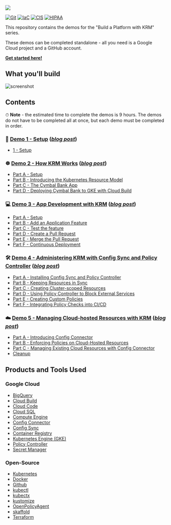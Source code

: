 ![](screenshots/logo.png)

[![Git](https://app.soluble.cloud/api/v1/public/badges/307865f2-a43a-4781-8e53-c01f6228549e.svg?orgId=561911742905)](https://app.soluble.cloud/repos/details/github.com/mollypi/build-a-platform-with-krm?orgId=561911742905)  [![IaC](https://app.soluble.cloud/api/v1/public/badges/14703609-affe-466b-91b5-1b252295bbf0.svg?orgId=561911742905)](https://app.soluble.cloud/repos/details/github.com/mollypi/build-a-platform-with-krm?orgId=561911742905)  [![CIS](https://app.soluble.cloud/api/v1/public/badges/84e25d35-47a2-4b99-9c98-c4617fc5cf45.svg?orgId=561911742905)](https://app.soluble.cloud/repos/details/github.com/mollypi/build-a-platform-with-krm?orgId=561911742905)  [![HIPAA](https://app.soluble.cloud/api/v1/public/badges/9604ecac-433c-409c-a9fa-a262bd437456.svg?orgId=561911742905)](https://app.soluble.cloud/repos/details/github.com/mollypi/build-a-platform-with-krm?orgId=561911742905)  

This repository contains the demos for the "Build a Platform with KRM" series.

These demos can be completed standalone - all you need is a Google Cloud project and a GitHub account. 

**[Get started here!](/1-setup)**

## What you'll build

![screenshot](screenshots/architecture.png)

## Contents 

⏱ **Note** - the estimated time to complete the demos is 9 hours. The demos do not have to be completed all at once, but each demo must be completed in order. 

### 🚧  [Demo 1 - Setup](/1-setup) (*[blog post](https://cloud.google.com/blog/topics/developers-practitioners/build-platform-krm-part-1-whats-platform)*) 
- [1 - Setup](/1-setup)

### ☸️  [Demo 2 - How KRM Works](/2-how-krm-works) (*[blog post](https://cloud.google.com/blog/topics/developers-practitioners/build-platform-krm-part-2-how-kubernetes-resource-model-works)*) 
- [Part A - Setup](/2-how-krm-works/partA-setup.md)
- [Part B - Introducing the Kubernetes Resource Model](/2-how-krm-works/partB-introducing-krm.md)
- [Part C - The Cymbal Bank App](/2-how-krm-works/partC-cymbal-bank.md)
- [Part D - Deploying Cymbal Bank to GKE with Cloud Build](/2-how-krm-works/partD-cloud-build-cd.md)

### 💻  [Demo 3 - App Development with KRM](/3-app-dev) (*[blog post](https://cloud.google.com/blog/topics/developers-practitioners/build-platform-krm-part-3-simplifying-kubernetes-app-development)*) 
- [Part A - Setup](/3-app-dev/partA-setup.md)
- [Part B - Add an Application Feature](/3-app-dev/partB-app-feature.md)
- [Part C - Test the feature](/3-app-dev/partC-test.md)
- [Part D - Create a Pull Request](/3-app-dev/partD-ci-pr.md)
- [Part E - Merge the Pull Request](/3-app-dev/partE-ci-main.md)
- [Part F - Continuous Deployment](/3-app-dev/partF-cd.md)
 
### 🛠  [Demo 4 - Administering KRM with Config Sync and Policy Controller](/4-platform-admin) (*[blog post](https://cloud.google.com/blog/topics/developers-practitioners/build-platform-krm-part-4-administering-multi-cluster-environment)*)
- [Part A - Installing Config Sync and Policy Controller](/4-platform-admin/partA-installation.md)
- [Part B - Keeping Resources in Sync](/4-platform-admin/partB-configsync.md)
- [Part C - Creating Cluster-scoped Resources](/4-platform-admin/partC-cluster-scoped.md)
- [Part D - Using Policy Controller to Block External Services](/4-platform-admin/partD-policy-controller.md)
- [Part E - Creating Custom Policies](/4-platform-admin/partE-custom-policies.md)
- [Part F - Integrating Policy Checks into CI/CD](/4-platform-admin/partF-policy-check-ci.md)

### ☁️  [Demo 5 - Managing Cloud-hosted Resources with KRM](/5-hosted-resources) (*[blog post](https://cloud.google.com/blog/topics/developers-practitioners/build-platform-krm-part-5-manage-hosted-resources-kubernetes)*)
- [Part A - Introducing Config Connector](/5-hosted-resources/partA-config-connector.md)
- [Part B - Enforcing Policies on Cloud-Hosted Resources](5-hosted-resources/partB-cloud-policies.md)
- [Part C - Managing Existing Cloud Resources with Config Connector](/5-hosted-resources/partC-existing-resources.md)
- [Cleanup](https://github.com/askmeegs/build-a-platform-with-krm/blob/main/5-hosted-resources/partC-existing-resources.md#cleaning-up)

## Products and Tools Used

### Google Cloud 

- [BigQuery](https://cloud.google.com/bigquery/docs/introduction)
- [Cloud Build](https://cloud.google.com/build)
- [Cloud Code](https://cloud.google.com/code)
- [Cloud SQL](https://cloud.google.com/sql/)
- [Compute Engine](https://cloud.google.com/compute/docs/quickstart-linux)
- [Config Connector](https://cloud.google.com/config-connector/docs/overview)
- [Config Sync](https://cloud.google.com/kubernetes-engine/docs/add-on/config-sync/overview)
- [Container Registry](https://cloud.google.com/container-registry)
- [Kubernetes Engine (GKE)](https://cloud.google.com/kubernetes-engine)
- [Policy Controller](https://cloud.google.com/anthos-config-management/docs/concepts/policy-controller) 
- [Secret Manager](https://cloud.google.com/secret-manager)

### Open-Source 
- [Kubernetes](https://kubernetes.io)
- [Docker](https://www.docker.com/) 
- [Github](https://github.com) 
- [kubectl](https://kubernetes.io/docs/reference/kubectl/overview/)
- [kubectx](https://github.com/ahmetb/kubectx)
- [kustomize](https://kustomize.io/)
- [OpenPolicyAgent](https://www.openpolicyagent.org/)
- [skaffold](https://skaffold.dev)
- [Terraform](https://www.terraform.io/)
